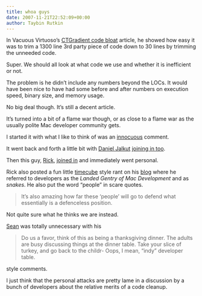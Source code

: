 ```yaml
---
title: whoa guys
date: 2007-11-21T22:52:09+00:00
author: Taybin Rutkin
---
```


In Vacuous Virtuoso&#8217;s [CTGradient code bloat](http://lipidity.com/apple/ctgradient-code-bloat/) article, he showed how easy it was to trim a 1300 line 3rd party piece of code down to 30 lines by trimming the unneeded code.

Super. We should all look at what code we use and whether it is inefficient or not.

The problem is he didn&#8217;t include any numbers beyond the LOCs. It would have been nice to have had some before and after numbers on execution speed, binary size, and memory usage.

No big deal though. It&#8217;s still a decent article.

It&#8217;s turned into a bit of a flame war though, or as close to a flame war as the usually polite Mac developer community gets.

I started it with what I like to think of was an [innocuous](http://lipidity.com/apple/ctgradient-code-bloat/comment-page-1/%23comment-39149) comment.

It went back and forth a little bit with [Daniel Jalkut](http://www.red-sweater.com/blog/) [joining in too](http://lipidity.com/apple/ctgradient-code-bloat/comment-page-1/%23comment-39180).

Then this guy, [Rick](http://rixstep.com/), [joined in](http://lipidity.com/apple/ctgradient-code-bloat/comment-page-2/#comment-39353) and immediately went personal.

Rick also posted a fun little [timecube](timecube.com) style rant on his [blog](http://www.rixstep.com/2/1/20071121,00.shtml) where he referred to developers as the _Landed Gentry of Mac Development_ and as _snakes_. He also put the word &#8220;people&#8221; in scare quotes.

> It&#8217;s also amazing how far these &#8216;people&#8217; will go to defend what essentially is a defenceless position.

Not quite sure what he thinks we are instead.

[Sean](http://www.seanmcollins.com/site/Intro.html) was totally unnecessary with his

> Do us a favor, think of this as being a thanksgiving dinner. The adults are busy discussing things at the dinner table. Take your slice of turkey, and go back to the childr- Oops, I mean, “indy” developer table.

style comments.

I just think that the personal attacks are pretty lame in a discussion by a bunch of developers about the relative merits of a code cleanup.
